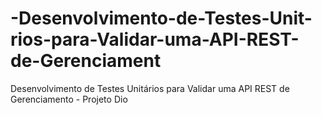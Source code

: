 # -Desenvolvimento-de-Testes-Unit-rios-para-Validar-uma-API-REST-de-Gerenciament
 Desenvolvimento de Testes Unitários para Validar uma API REST de Gerenciamento - Projeto Dio
